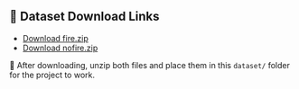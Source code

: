 ## 🔗 Dataset Download Links

- [Download fire.zip](https://drive.google.com/uc?export=download&id=1BhL9wIgduDFS3zzw22S5qqqnYqy_47nH)
- [Download nofire.zip](https://drive.google.com/uc?export=download&id=1mv-udpELC3EiGTDxHxwxX9TqkbIOf3Ok)

📌 After downloading, unzip both files and place them in this `dataset/` folder for the project to work.
